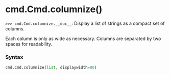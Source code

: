 # cmd.Cmd.columnize()

`>>> cmd.Cmd.columnize.__doc__`: Display a list of strings as a compact set of columns.

Each column is only as wide as necessary. Columns are separated by two spaces for readability.

### Syntax

```python
cmd.Cmd.columnize(list, displaywidth=80)
```